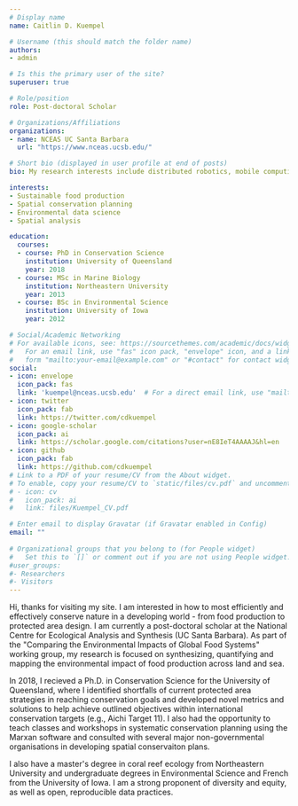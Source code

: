 ```yaml
---
# Display name
name: Caitlin D. Kuempel

# Username (this should match the folder name)
authors:
- admin

# Is this the primary user of the site?
superuser: true

# Role/position
role: Post-doctoral Scholar

# Organizations/Affiliations
organizations:
- name: NCEAS UC Santa Barbara
  url: "https://www.nceas.ucsb.edu/"

# Short bio (displayed in user profile at end of posts)
bio: My research interests include distributed robotics, mobile computing and programmable matter.

interests:
- Sustainable food production
- Spatial conservation planning
- Environmental data science
- Spatial analysis

education:
  courses:
  - course: PhD in Conservation Science
    institution: University of Queensland
    year: 2018
  - course: MSc in Marine Biology
    institution: Northeastern University
    year: 2013
  - course: BSc in Environmental Science
    institution: University of Iowa
    year: 2012

# Social/Academic Networking
# For available icons, see: https://sourcethemes.com/academic/docs/widgets/#icons
#   For an email link, use "fas" icon pack, "envelope" icon, and a link in the
#   form "mailto:your-email@example.com" or "#contact" for contact widget.
social:
- icon: envelope
  icon_pack: fas
  link: 'kuempel@nceas.ucsb.edu'  # For a direct email link, use "mailto:test@example.org".
- icon: twitter
  icon_pack: fab
  link: https://twitter.com/cdkuempel
- icon: google-scholar
  icon_pack: ai
  link: https://scholar.google.com/citations?user=nE8IeT4AAAAJ&hl=en
- icon: github
  icon_pack: fab
  link: https://github.com/cdkuempel
# Link to a PDF of your resume/CV from the About widget.
# To enable, copy your resume/CV to `static/files/cv.pdf` and uncomment the lines below.  
# - icon: cv
#   icon_pack: ai
#   link: files/Kuempel_CV.pdf

# Enter email to display Gravatar (if Gravatar enabled in Config)
email: ""
  
# Organizational groups that you belong to (for People widget)
#   Set this to `[]` or comment out if you are not using People widget.  
#user_groups:
#- Researchers
#- Visitors
---
```


Hi, thanks for visiting my site. I am interested in how to most efficiently and effectively conserve nature in a developing world - from food production to protected area design. I am currently a post-doctoral scholar at the National Centre for Ecological Analysis and Synthesis (UC Santa Barbara). As part of the "Comparing the Environmental Impacts of Global Food Systems" working group, my research is focused on synthesizing, quantifying and mapping the environmental impact of food production across land and sea.

In 2018, I recieved a Ph.D. in Conservation Science for the University of Queensland, where I identified shortfalls of current protected area strategies in reaching conservation goals and developed novel metrics and solutions to help achieve outlined objectives within international conservation targets (e.g., Aichi Target 11). I also had the opportunity to teach classes and workshops in systematic conservation planning using the Marxan software and consulted with several major non-governmental organisations in developing spatial conservaiton plans.

I also have a master's degree in coral reef ecology from Northeastern University and undergraduate degrees in Environmental Science and French from the University of Iowa. I am a strong proponent of diversity and equity, as well as open, reproducible data practices.
